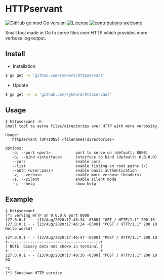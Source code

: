 # HTTPservant
![GitHub go.mod Go version](https://img.shields.io/github/go-mod/go-version/rykkard/httpservant)
[![License](https://img.shields.io/badge/license-MIT-_red.svg)](https://opensource.org/licenses/MIT)
[![contributions welcome](https://img.shields.io/badge/contributions-welcome-brightgreen.svg?style=flat)](https://github.com/rykkard/httpservant/issues)

Small tool made in Go to serve files over HTTP which provides more verbose log output.

## Install

- Installation

```bash
$ go get -v 'github.com/rykkard/httpservant'
```

- Update

```bash
$ go get -v -u 'github.com/rykkard/httpservant'
```

## Usage

```
$ httpservant -h
Small tool to serve files/directories over HTTP with more verbosity.

Usage:
   httpservant [OPTIONS] <filenames|directories>

Options:
   -p, --port <port>           port to serve on (default: 8000)
   -b, --bind <interface>      interface to bind (default: 0.0.0.0)
   --cors                      enable cors
   --list                      enable listing on root paths (/)
   --auth <user:pass>          enable basic authentication
   -v, --verbose               enable more verbose (headers)
   -s, --silent                enable silent mode
   -h, --help                  show help
```

## Example

```
$ httpservant
[*] Serving HTTP on 0.0.0.0 port 8000
127.0.0.1 - - [13/Aug/2020:17:45:34 -0500] "GET / HTTP/1.1" 200 10
127.0.0.1 - - [13/Aug/2020:17:46:24 -0500] "POST / HTTP/1.1" 200 10
Hello world!

127.0.0.1 - - [13/Aug/2020:17:46:47 -0500] "POST / HTTP/1.1" 200 10
+-----------------------------------------+
| NOTE: binary data not shown in terminal |
+-----------------------------------------+
127.0.0.1 - - [13/Aug/2020:17:49:36 -0500] "POST / HTTP/1.1" 200 10
GG

^C
[*] Shutdown HTTP service
```
